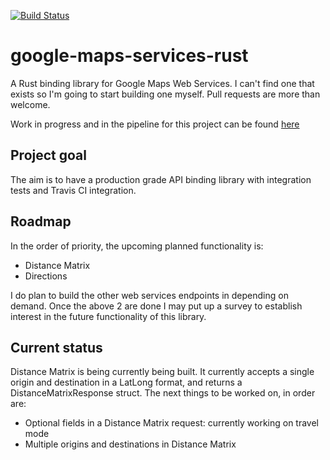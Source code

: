 [![Build Status](https://travis-ci.org/vignesh-sankaran/google-maps-services-rust.svg?branch=master)](https://travis-ci.org/vignesh-sankaran/google-maps-services-rust)
# google-maps-services-rust
A Rust binding library for Google Maps Web Services. I can't find one that exists so I'm going to start building one myself. Pull requests are more than welcome.

Work in progress and in the pipeline for this project can be found [here](https://tree.taiga.io/project/backend_dev-google-web-services-rust/kanban "Kanban for google-web-services-rust")

## Project goal
The aim is to have a production grade API binding library with integration tests and Travis CI integration.

## Roadmap
In the order of priority, the upcoming planned functionality is:
* Distance Matrix
* Directions

I do plan to build the other web services endpoints in depending on demand. Once the above 2 are done I may put up a survey to establish interest in the future functionality of this library.

## Current status
Distance Matrix is being currently being built. It currently accepts a single origin and destination in a LatLong format, and returns a DistanceMatrixResponse struct. The next things to be worked on, in order are:

* Optional fields in a Distance Matrix request: currently working on travel mode
* Multiple origins and destinations in Distance Matrix